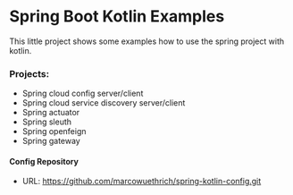 # Spring Boot Kotlin Examples

This little project shows some examples how to use the spring project with kotlin.


### Projects:
- Spring cloud config server/client
- Spring cloud service discovery server/client
- Spring actuator
- Spring sleuth
- Spring openfeign
- Spring gateway


#### Config Repository
- URL: https://github.com/marcowuethrich/spring-kotlin-config.git
